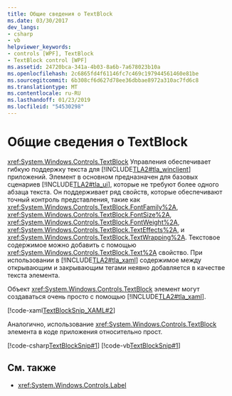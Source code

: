 ```yaml
---
title: Общие сведения о TextBlock
ms.date: 03/30/2017
dev_langs:
- csharp
- vb
helpviewer_keywords:
- controls [WPF], TextBlock
- TextBlock control [WPF]
ms.assetid: 24720bca-341a-4b03-8a6b-7a678023b10a
ms.openlocfilehash: 2c6865fd4f61146fc7c469c197944561460e81be
ms.sourcegitcommit: 6b308cf6d627d78ee36dbbae8972a310ac7fd6c8
ms.translationtype: MT
ms.contentlocale: ru-RU
ms.lasthandoff: 01/23/2019
ms.locfileid: "54530298"
---
```

# <a name="textblock-overview"></a>Общие сведения о TextBlock
<xref:System.Windows.Controls.TextBlock> Управления обеспечивает гибкую поддержку текста для [!INCLUDE[TLA2#tla_winclient](../../../../includes/tla2sharptla-winclient-md.md)] приложений. Элемент в основном предназначен для базовых сценариев [!INCLUDE[TLA2#tla_ui](../../../../includes/tla2sharptla-ui-md.md)], которые не требуют более одного абзаца текста. Он поддерживает ряд свойств, которые обеспечивают точный контроль представления, такие как <xref:System.Windows.Controls.TextBlock.FontFamily%2A>, <xref:System.Windows.Controls.TextBlock.FontSize%2A>, <xref:System.Windows.Controls.TextBlock.FontWeight%2A>, <xref:System.Windows.Controls.TextBlock.TextEffects%2A>, и <xref:System.Windows.Controls.TextBlock.TextWrapping%2A>. Текстовое содержимое можно добавить с помощью <xref:System.Windows.Controls.TextBlock.Text%2A> свойство. При использовании в [!INCLUDE[TLA2#tla_xaml](../../../../includes/tla2sharptla-xaml-md.md)] содержимое между открывающим и закрывающим тегами неявно добавляется в качестве текста элемента.  
  
 Объект <xref:System.Windows.Controls.TextBlock> элемент могут создаваться очень просто с помощью [!INCLUDE[TLA2#tla_xaml](../../../../includes/tla2sharptla-xaml-md.md)].  
  
 [!code-xaml[TextBlockSnip_XAML#2](../../../../samples/snippets/csharp/VS_Snippets_Wpf/TextBlockSnip_XAML/CS/default.xaml#2)]  
  
 Аналогично, использование <xref:System.Windows.Controls.TextBlock> элемента в коде приложения относительно прост.  
  
 [!code-csharp[TextBlockSnip#1](../../../../samples/snippets/csharp/VS_Snippets_Wpf/TextBlockSnip/CSharp/TextBlockSnips.cs#1)]
 [!code-vb[TextBlockSnip#1](../../../../samples/snippets/visualbasic/VS_Snippets_Wpf/TextBlockSnip/VisualBasic/TextBlockSnips.vb#1)]  
  
## <a name="see-also"></a>См. также
- <xref:System.Windows.Controls.Label>
